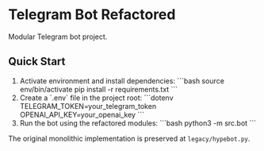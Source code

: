 # Telegram Bot Refactored

Modular Telegram bot project.

## Quick Start

1. Activate environment and install dependencies:
   \`\`\`bash
   source env/bin/activate
   pip install -r requirements.txt
   \`\`\`
2. Create a \`.env\` file in the project root:
   \`\`\`dotenv
   TELEGRAM_TOKEN=your_telegram_token
   OPENAI_API_KEY=your_openai_key
   \`\`\`
3. Run the bot using the refactored modules:
   \`\`\`bash
   python3 -m src.bot
   \`\`\`

The original monolithic implementation is preserved at `legacy/hypebot.py`.
